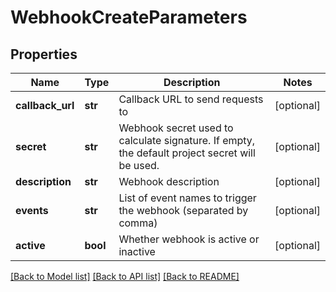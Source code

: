 # WebhookCreateParameters

## Properties
Name | Type | Description | Notes
------------ | ------------- | ------------- | -------------
**callback_url** | **str** | Callback URL to send requests to | [optional] 
**secret** | **str** | Webhook secret used to calculate signature. If empty, the default project secret will be used. | [optional] 
**description** | **str** | Webhook description | [optional] 
**events** | **str** | List of event names to trigger the webhook (separated by comma) | [optional] 
**active** | **bool** | Whether webhook is active or inactive | [optional] 

[[Back to Model list]](../README.md#documentation-for-models) [[Back to API list]](../README.md#documentation-for-api-endpoints) [[Back to README]](../README.md)


